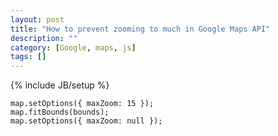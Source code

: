 ```yaml
---
layout: post
title: "How to prevent zooming to much in Google Maps API"
description: ""
category: [Google, maps, js]
tags: []
---
```

{% include JB/setup %}

    
    map.setOptions({ maxZoom: 15 });
    map.fitBounds(bounds);
    map.setOptions({ maxZoom: null });

